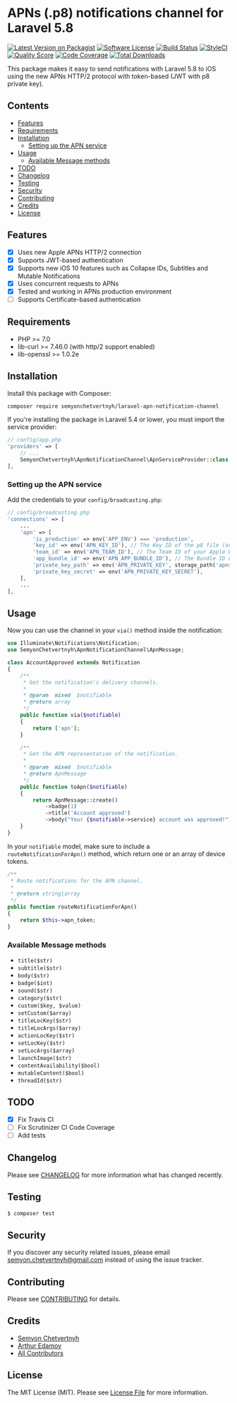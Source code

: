 # APNs (.p8) notifications channel for Laravel 5.8

[![Latest Version on Packagist](https://img.shields.io/packagist/v/semyonchetvertnyh/laravel-apn-notification-channel.svg?style=flat-square)](https://packagist.org/packages/semyonchetvertnyh/laravel-apn-notification-channel)
[![Software License](https://img.shields.io/badge/license-MIT-brightgreen.svg?style=flat-square)](LICENSE.md)
[![Build Status](https://img.shields.io/travis/semyonchetvertnyh/laravel-apn-notification-channel/master.svg?style=flat-square)](https://travis-ci.org/semyonchetvertnyh/laravel-apn-notification-channel)
[![StyleCI](https://styleci.io/repos/161703866/shield)](https://styleci.io/repos/161703866)
[![Quality Score](https://img.shields.io/scrutinizer/g/semyonchetvertnyh/laravel-apn-notification-channel.svg?style=flat-square)](https://scrutinizer-ci.com/g/semyonchetvertnyh/laravel-apn-notification-channel)
[![Code Coverage](https://img.shields.io/scrutinizer/coverage/g/semyonchetvertnyh/laravel-apn-notification-channel/master.svg?style=flat-square)](https://scrutinizer-ci.com/g/semyonchetvertnyh/laravel-apn-notification-channel/?branch=master)
[![Total Downloads](https://img.shields.io/packagist/dt/semyonchetvertnyh/laravel-apn-notification-channel.svg?style=flat-square)](https://packagist.org/packages/semyonchetvertnyh/laravel-apn-notification-channel)

This package makes it easy to send notifications with Laravel 5.8 to iOS using the new APNs HTTP/2 protocol with token-based (JWT with p8 private key).

## Contents

- [Features](#features)
- [Requirements](#requirements)
- [Installation](#installation)
	- [Setting up the APN service](#setting-up-the-apn-service)
- [Usage](#usage)
	- [Available Message methods](#available-message-methods)
- [TODO](#todo)
- [Changelog](#changelog)
- [Testing](#testing)
- [Security](#security)
- [Contributing](#contributing)
- [Credits](#credits)
- [License](#license)

## Features

- [X] Uses new Apple APNs HTTP/2 connection
- [X] Supports JWT-based authentication
- [X] Supports new iOS 10 features such as Collapse IDs, Subtitles and Mutable Notifications
- [X] Uses concurrent requests to APNs
- [X] Tested and working in APNs production environment
- [ ] Supports Certificate-based authentication

## Requirements

* PHP >= 7.0
* lib-curl >= 7.46.0 (with http/2 support enabled)
* lib-openssl >= 1.0.2e 

## Installation

Install this package with Composer:

```bash
composer require semyonchetvertnyh/laravel-apn-notification-channel
```

If you're installing the package in Laravel 5.4 or lower, you must import the service provider:

```php
// config/app.php
'providers' => [
    // ...
    SemyonChetvertnyh\ApnNotificationChannel\ApnServiceProvider::class,
],
```

### Setting up the APN service

Add the credentials to your `config/broadcasting.php`:

```php
// config/broadcasting.php
'connections' => [
    ...
    'apn' => [
        'is_production' => env('APP_ENV') === 'production',
        'key_id' => env('APN_KEY_ID'), // The Key ID of the p8 file (available at https://developer.apple.com/account/ios/authkey/)
        'team_id' => env('APN_TEAM_ID'), // The Team ID of your Apple Developer Account (available at https://developer.apple.com/account/#/membership/)
        'app_bundle_id' => env('APN_APP_BUNDLE_ID'), // The Bundle ID of your application. For example, "com.company.application"
        'private_key_path' => env('APN_PRIVATE_KEY', storage_path('apns-private-key.p8')),
        'private_key_secret' => env('APN_PRIVATE_KEY_SECRET'),
    ],
    ...
],
```

## Usage

Now you can use the channel in your `via()` method inside the notification:

```php
use Illuminate\Notifications\Notification;
use SemyonChetvertnyh\ApnNotificationChannel\ApnMessage;

class AccountApproved extends Notification
{
    /**
     * Get the notification's delivery channels.
     *
     * @param  mixed  $notifiable
     * @return array
     */
    public function via($notifiable)
    {
        return ['apn'];
    }

    /**
     * Get the APN representation of the notification.
     *
     * @param  mixed  $notifiable
     * @return ApnMessage
     */
    public function toApn($notifiable)
    {
        return ApnMessage::create()
            ->badge(1)
            ->title('Account approved')
            ->body("Your {$notifiable->service} account was approved!");
    }
}
```

In your `notifiable` model, make sure to include a `routeNotificationForApn()` method, which return one or an array of device tokens.

```php
/**
 * Route notifications for the APN channel.
 *
 * @return string|array
 */
public function routeNotificationForApn()
{
    return $this->apn_token;
}
```

### Available Message methods

 - `title($str)`
 - `subtitle($str)`
 - `body($str)`
 - `badge($int)`
 - `sound($str)`
 - `category($str)`
 - `custom($key, $value)`
 - `setCustom($array)`
 - `titleLocKey($str)`
 - `titleLocArgs($array)`
 - `actionLocKey($str)`
 - `setLocKey($str)`
 - `setLocArgs($array)`
 - `launchImage($str)`
 - `contentAvailability($bool)`
 - `mutableContent($bool)`
 - `threadId($str)`
 
## TODO

- [X] Fix Travis CI
- [ ] Fix Scrutinizer CI Code Coverage
- [ ] Add tests

## Changelog

Please see [CHANGELOG](CHANGELOG.md) for more information what has changed recently.

## Testing

``` bash
$ composer test
```

## Security

If you discover any security related issues, please email semyon.chetvertnyh@gmail.com instead of using the issue tracker.

## Contributing

Please see [CONTRIBUTING](CONTRIBUTING.md) for details.

## Credits

- [Semyon Chetvertnyh](https://github.com/semyonchetvertnyh)
- [Arthur Edamov](https://github.com/edamov)
- [All Contributors](../../contributors)

## License

The MIT License (MIT). Please see [License File](LICENSE.md) for more information.
